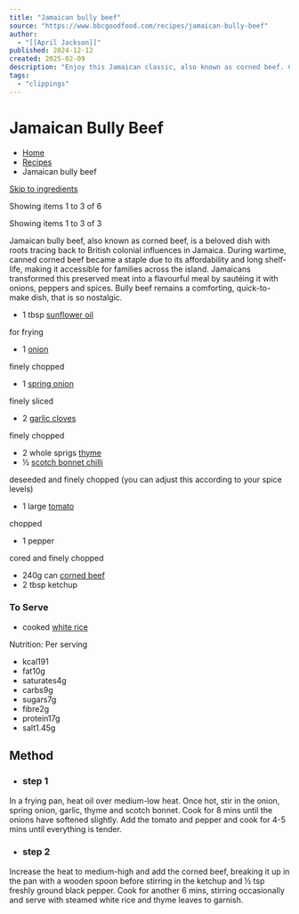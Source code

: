 ```yaml
---
title: "Jamaican bully beef"
source: "https://www.bbcgoodfood.com/recipes/jamaican-bully-beef"
author:
  - "[[April Jackson]]"
published: 2024-12-12
created: 2025-02-09
description: "Enjoy this Jamaican classic, also known as corned beef. Corned beef became a staple during wartime due to its affordability and long shelf-life"
tags:
  - "clippings"
---
```

# Jamaican Bully Beef
- [Home](https://www.bbcgoodfood.com/)
- [Recipes](https://www.bbcgoodfood.com/recipes)
- Jamaican bully beef

[Skip to ingredients](https://www.bbcgoodfood.com/recipes/#ingredients-list)

Showing items 1 to 3 of 6

Showing items 1 to 3 of 3

Jamaican bully beef, also known as corned beef, is a beloved dish with roots tracing back to British colonial influences in Jamaica. During wartime, canned corned beef became a staple due to its affordability and long shelf-life, making it accessible for families across the island. Jamaicans transformed this preserved meat into a flavourful meal by sautéing it with onions, peppers and spices. Bully beef remains a comforting, quick-to-make dish, that is so nostalgic.

- 1 tbsp [sunflower oil](https://www.bbcgoodfood.com/glossary/sunflower-oil-glossary)

for frying
- 1 [onion](https://www.bbcgoodfood.com/glossary/onion-glossary)

finely chopped
- 1 [spring onion](https://www.bbcgoodfood.com/glossary/spring-onion-glossary)

finely sliced
- 2 [garlic cloves](https://www.bbcgoodfood.com/glossary/garlic-glossary)

finely chopped
- 2 whole sprigs [thyme](https://www.bbcgoodfood.com/glossary/thyme-glossary)
- ½ [scotch bonnet chilli](https://www.bbcgoodfood.com/glossary/chilli-glossary)

deseeded and finely chopped (you can adjust this according to your spice levels)
- 1 large [tomato](https://www.bbcgoodfood.com/glossary/tomato-glossary)

chopped
- 1 pepper

cored and finely chopped
- 240g can [corned beef](https://www.bbcgoodfood.com/glossary/beef-glossary)
- 2 tbsp ketchup

### To Serve

- cooked [white rice](https://www.bbcgoodfood.com/glossary/rice-glossary)

Nutrition: Per serving

- kcal191
- fat10g
- saturates4g
- carbs9g
- sugars7g
- fibre2g
- protein17g
- salt1.45g

## Method

- ### step 1

In a frying pan, heat oil over medium-low heat. Once hot, stir in the onion, spring onion, garlic, thyme and scotch bonnet. Cook for 8 mins until the onions have softened slightly. Add the tomato and pepper and cook for 4-5 mins until everything is tender.
- ### step 2

Increase the heat to medium-high and add the corned beef, breaking it up in the pan with a wooden spoon before stirring in the ketchup and ½ tsp freshly ground black pepper. Cook for another 6 mins, stirring occasionally and serve with steamed white rice and thyme leaves to garnish.